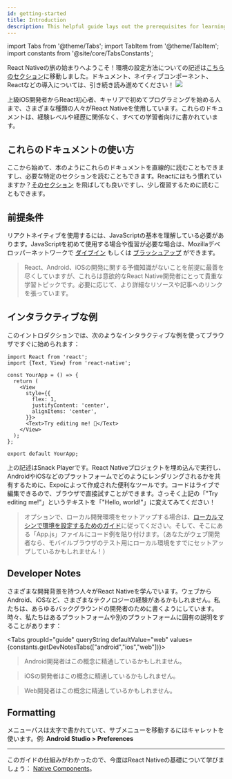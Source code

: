 ```yaml
---
id: getting-started
title: Introduction
description: This helpful guide lays out the prerequisites for learning React Native, using these docs, and setting up your environment.
---
```


import Tabs from '@theme/Tabs'; import TabItem from '@theme/TabItem'; import constants from '@site/core/TabsConstants';

<div className="content-banner">
  React Nativeの旅の始まりへようこそ！環境の設定方法についての記述は<a href="environment-setup">こちらのセクション</a>に移動しました。ドキュメント、ネイティブコンポーネント、Reactなどの導入については、引き続き読み進めてください！
  <img className="content-banner-img" src="/docs/assets/p_android-ios-devices.svg" alt=" " />
</div>

上級iOS開発者からReact初心者、キャリアで初めてプログラミングを始める人まで、さまざまな種類の人々がReact Nativeを使用しています。これらのドキュメントは、経験レベルや経歴に関係なく、すべての学習者向けに書かれています。

## これらのドキュメントの使い方

ここから始めて、本のようにこれらのドキュメントを直線的に読むこともできますし、必要な特定のセクションを読むこともできます。Reactにはもう慣れていますか？[そのセクション](intro-react) を飛ばしても良いですし、少し復習するために読むこともできます。

## 前提条件

リアクトネイティブを使用するには、JavaScriptの基本を理解している必要があります。JavaScriptを初めて使用する場合や復習が必要な場合は、Mozillaデベロッパーネットワークで [ダイブイン](https://developer.mozilla.org/en-US/docs/Web/JavaScript) もしくは [ブラッシュアップ](https://developer.mozilla.org/en-US/docs/Web/JavaScript/A_re-introduction_to_JavaScript) ができます。

> React、Android、iOSの開発に関する予備知識がないことを前提に最善を尽くしていますが、これらは意欲的なReact Native開発者にとって貴重な学習トピックです。必要に応じて、より詳細なリソースや記事へのリンクを張っています。

## インタラクティブな例

このイントロダクションでは、次のようなインタラクティブな例を使ってブラウザですぐに始められます：

```SnackPlayer name=Hello%20World
import React from 'react';
import {Text, View} from 'react-native';

const YourApp = () => {
  return (
    <View
      style={{
        flex: 1,
        justifyContent: 'center',
        alignItems: 'center',
      }}>
      <Text>Try editing me! 🎉</Text>
    </View>
  );
};

export default YourApp;
```

上の記述はSnack Playerです。React Nativeプロジェクトを埋め込んで実行し、AndroidやiOSなどのプラットフォームでどのようにレンダリングされるかを共有するために、Expoによって作成された便利なツールです。コードはライブで編集できるので、ブラウザで直接試すことができます。さっそく上記の「"Try editing me!"」というテキストを「"Hello, world!"」に変えてみてください！

> オプションで、ローカル開発環境をセットアップする場合は、[ローカルマシンで環境を設定するためのガイド](environment-setup)に従ってください。そして、そこにある「App.js」ファイルにコード例を貼り付けます。（あなたがウェブ開発者なら、モバイルブラウザのテスト用にローカル環境をすでにセットアップしているかもしれません！）

## Developer Notes

さまざまな開発背景を持つ人々がReact Nativeを学んでいます。ウェブからAndroid、iOSなど、さまざまなテクノロジーの経験があるかもしれません。私たちは、あらゆるバックグラウンドの開発者のために書くようにしています。時々、私たちはあるプラットフォームや別のプラットフォームに固有の説明をすることがあります：

<Tabs groupId="guide" queryString defaultValue="web" values={constants.getDevNotesTabs(["android","ios","web"])}>

<TabItem value="android">

> Android開発者はこの概念に精通しているかもしれません。

</TabItem>
<TabItem value="ios">

> iOSの開発者はこの概念に精通しているかもしれません。

</TabItem>
<TabItem value="web">

>Web開発者はこの概念に精通しているかもしれません。

</TabItem>
</Tabs>

## Formatting

メニューパスは太字で書かれていて、サブメニューを移動するにはキャレットを使います。例: **Android Studio > Preferences**

---

このガイドの仕組みがわかったので、今度はReact Nativeの基礎について学びましょう： [Native Components](intro-react-native-components.md)。
